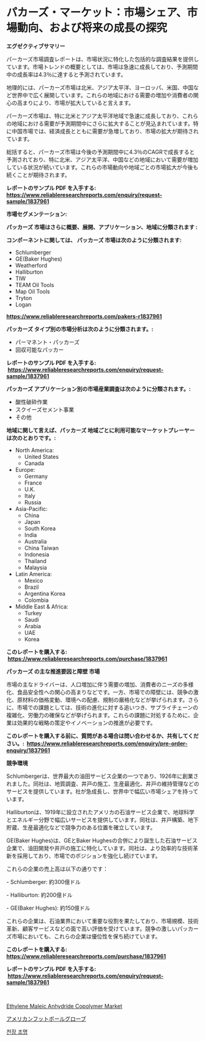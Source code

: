 <p><h1>パカーズ・マーケット：市場シェア、市場動向、および将来の成長の探究</h1></p><p><strong>エグゼクティブサマリー</strong></p>
<p><p>パーカーズ市場調査レポートは、市場状況に特化した包括的な調査結果を提供しています。市場トレンドの概要としては、市場は急速に成長しており、予測期間中の成長率は4.3％に達すると予測されています。</p><p>地理的には、パーカーズ市場は北米、アジア太平洋、ヨーロッパ、米国、中国など世界中で広く展開しています。これらの地域における需要の増加や消費者の関心の高まりにより、市場が拡大していると言えます。</p><p>パーカーズ市場は、特に北米とアジア太平洋地域で急速に成長しており、これらの地域における需要が予測期間中にさらに拡大することが見込まれています。特に中国市場では、経済成長とともに需要が急増しており、市場の拡大が期待されています。</p><p>総括すると、パーカーズ市場は今後の予測期間中に4.3％のCAGRで成長すると予測されており、特に北米、アジア太平洋、中国などの地域において需要が増加している状況が続いています。これらの市場動向や地域ごとの市場拡大が今後も続くことが期待されます。</p></p>
<p><strong>レポートのサンプル PDF を入手する: <a href="https://www.reliableresearchreports.com/enquiry/request-sample/1837961">https://www.reliableresearchreports.com/enquiry/request-sample/1837961</a></strong></p>
<p><strong>市場セグメンテーション:</strong></p>
<p><strong> パッカーズ 市場はさらに概要、展開、アプリケーション、地域に分類されます :</strong></p>
<p><strong>コンポーネントに関しては、 パッカーズ 市場は次のように分類されます: &nbsp;</strong></p>
<p><ul><li>Schlumberger</li><li>GE(Baker Hughes)</li><li>Weatherford</li><li>Halliburton</li><li>TIW</li><li>TEAM Oil Tools</li><li>Map Oil Tools</li><li>Tryton</li><li>Logan</li></ul></p>
<p><strong><a href="https://www.reliableresearchreports.com/pakers-r1837961">https://www.reliableresearchreports.com/pakers-r1837961</a></strong></p>
<p><strong> パッカーズ タイプ別の市場分析は次のように分類されます。:</strong></p>
<p><ul><li>パーマネント・パッカーズ</li><li>回収可能なパッカー</li></ul></p>
<p><strong>レポートのサンプル PDF を入手する: &nbsp;<a href="https://www.reliableresearchreports.com/enquiry/request-sample/1837961">https://www.reliableresearchreports.com/enquiry/request-sample/1837961</a></strong></p>
<p><strong> パッカーズ アプリケーション別の市場産業調査は次のように分類されます。:</strong></p>
<p><ul><li>酸性破砕作業</li><li>スクイーズセメント事業</li><li>その他</li></ul></p>
<p><strong>地域に関して言えば、パッカーズ 地域ごとに利用可能なマーケットプレーヤーは次のとおりです。:</strong></p>
<p><ul>
    <li>
        North America:
        <ul>
            <li>United States</li>
            <li>Canada</li>
        </ul>
    </li>
    <li>
        Europe:
        <ul>
            <li>Germany</li>
            <li>France</li>
            <li>U.K.</li>
            <li>Italy</li>
            <li>Russia</li>
        </ul>
    </li>
    <li>
        Asia-Pacific:
        <ul>
            <li>China</li>
            <li>Japan</li>
            <li>South Korea</li>
            <li>India</li>
            <li>Australia</li>
            <li>China Taiwan</li>
            <li>Indonesia</li>
            <li>Thailand</li>
            <li>Malaysia</li>
        </ul>
    </li>
    <li>
        Latin America:
        <ul>
            <li>Mexico</li>
            <li>Brazil</li>
            <li>Argentina Korea</li>
            <li>Colombia</li>
        </ul>
    </li>
    <li>
        Middle East & Africa:
        <ul>
            <li>Turkey</li>
            <li>Saudi</li>
            <li>Arabia</li>
            <li>UAE</li>
            <li>Korea</li>
        </ul>
    </li>
    </ul></p>
<p><strong>このレポートを購入する: &nbsp;<a href="https://www.reliableresearchreports.com/purchase/1837961">https://www.reliableresearchreports.com/purchase/1837961</a></strong></p>
<p><strong>パッカーズ の主な推進要因と障壁 市場</strong></p>
<p><p>市場の主なドライバーは、人口増加に伴う需要の増加、消費者のニーズの多様化、食品安全性への関心の高まりなどです。一方、市場での障壁には、競争の激化、原材料の価格変動、環境への配慮、規制の厳格化などが挙げられます。さらに、市場での課題としては、技術の進化に対する追いつき、サプライチェーンの複雑化、労働力の確保などが挙げられます。これらの課題に対処するために、企業は効果的な戦略の策定やイノベーションの推進が必要です。</p></p>
<p><strong>このレポートを購入する前に、質問がある場合は問い合わせるか、共有してください。:&nbsp; <a href="https://www.reliableresearchreports.com/enquiry/pre-order-enquiry/1837961">https://www.reliableresearchreports.com/enquiry/pre-order-enquiry/1837961</a></strong></p>
<p><strong>競争環境</strong></p>
<p><p>Schlumbergerは、世界最大の油田サービス企業の一つであり、1926年に創業されました。同社は、地質調査、井戸の施工、生産最適化、井戸の維持管理などのサービスを提供しています。社が急成長し、世界中で幅広い市場シェアを持っています。</p><p>Halliburtonは、1919年に設立されたアメリカの石油サービス企業で、地球科学とエネルギー分野で幅広いサービスを提供しています。同社は、井戸構築、地下貯蔵、生産最適化などで競争力のある位置を確立しています。</p><p>GE(Baker Hughes)は、GEとBaker Hughesの合併により誕生した石油サービス企業で、油田開発や井戸の施工に特化しています。同社は、より効率的な技術革新を採用しており、市場でのポジションを強化し続けています。</p><p>これらの企業の売上高は以下の通りです：</p><p>- Schlumberger: 約300億ドル</p><p>- Halliburton: 約200億ドル</p><p>- GE(Baker Hughes): 約150億ドル</p><p>これらの企業は、石油業界において重要な役割を果たしており、市場規模、技術革新、顧客サービスなどの面で高い評価を受けています。競争の激しいパッカーズ市場においても、これらの企業は優位性を保ち続けています。</p></p>
<p><strong>このレポートを購入する: &nbsp; <a href="https://www.reliableresearchreports.com/purchase/1837961">https://www.reliableresearchreports.com/purchase/1837961</a></strong></p>
<p><strong>レポートのサンプル PDF を入手する: &nbsp;<a href="https://www.reliableresearchreports.com/enquiry/request-sample/1837961">https://www.reliableresearchreports.com/enquiry/request-sample/1837961</a></strong><strong></strong></p>
<p>&nbsp;</p>
<p><p><a href="https://carnation-joke-41f.notion.site/Ethylene-Maleic-Anhydride-Copolymer-Market-Centers-on-Aspects-such-as-Market-Growth-Market-Share-M-74d9d0180a244785be710868ae4eea65">Ethylene Maleic Anhydride Copolymer Market</a></p><p><a href="https://medium.com/@brendancole1992/%E3%82%A2%E3%83%A1%E3%83%AA%E3%82%AB%E3%83%B3%E3%83%95%E3%83%83%E3%83%88%E3%83%9C%E3%83%BC%E3%83%AB%E3%81%AE%E6%89%8B%E8%A2%8B%E5%B8%82%E5%A0%B4-%E5%B8%82%E5%A0%B4%E3%81%AEcagr-%E5%B8%82%E5%A0%B4%E3%81%AE%E3%83%88%E3%83%AC%E3%83%B3%E3%83%89-%E6%88%90%E9%95%B7%E6%88%A6%E7%95%A5%E3%81%AB%E3%81%A4%E3%81%84%E3%81%A6%E3%81%AE%E6%B4%9E%E5%AF%9F-044ba83502a7">アメリカンフットボールグローブ</a></p><p><a href="https://medium.com/@prestoniegand56562023/%EC%B2%9C%EC%9E%A5-%EC%A1%B0%EB%AA%85-%EC%8B%9C%EC%9E%A5%EC%9D%80-%EC%8B%9C%EC%9E%A5-%EC%A0%90%EC%9C%A0%EC%9C%A8-%ED%81%AC%EA%B8%B0-%EB%B0%8F-2031%EB%85%84%EA%B9%8C%EC%A7%80-%EC%98%88%EC%83%81%EB%90%9C-%EC%98%88%EC%B8%A1%EC%97%90-%EC%B4%88%EC%A0%90%EC%9D%84-%EB%A7%9E%EC%B6%A5%EB%8B%88%EB%8B%A4-142cdf9dc78b">천장 조명</a></p></p>